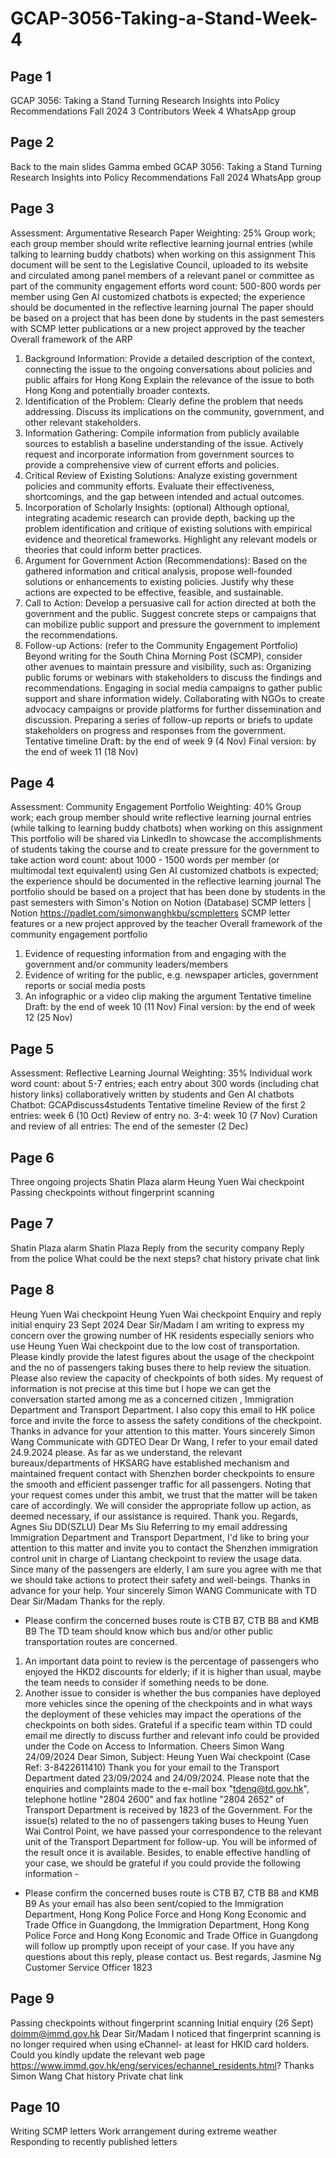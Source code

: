 # GCAP-3056-Taking-a-Stand-Week-4

## Page 1

GCAP 3056: Taking a
Stand
Turning Research Insights into Policy Recommendations
Fall 2024
3 Contributors
Week 4
WhatsApp group

## Page 2

Back to the main slides
Gamma embed
GCAP 3056: Taking a Stand
Turning Research Insights into Policy Recommendations Fall 2024
WhatsApp group

## Page 3

Assessment: Argumentative Research Paper
Weighting: 25%
Group work; each group member should write reflective learning journal entries (while talking to learning buddy chatbots)
when working on this assignment
This document will be sent to the Legislative Council, uploaded to its website and circulated among panel members of a
relevant panel or committee as part of the community engagement efforts
word count: 500-800 words per member
using Gen AI customized chatbots is expected; the experience should be documented in the reflective learning journal
The paper should be based on a project that has been done by students in the past semesters with SCMP letter publications
or a new project approved by the teacher
Overall framework of the ARP
1. Background Information:
Provide a detailed description of the context, connecting the issue to the ongoing conversations about policies and
public affairs for Hong Kong
Explain the relevance of the issue to both Hong Kong and potentially broader contexts.
2. Identification of the Problem:
Clearly define the problem that needs addressing.
Discuss its implications on the community, government, and other relevant stakeholders.
3. Information Gathering:
Compile information from publicly available sources to establish a baseline understanding of the issue.
Actively request and incorporate information from government sources to provide a comprehensive view of current
efforts and policies.
4. Critical Review of Existing Solutions:
Analyze existing government policies and community efforts.
Evaluate their effectiveness, shortcomings, and the gap between intended and actual outcomes.
5. Incorporation of Scholarly Insights: (optional)
Although optional, integrating academic research can provide depth, backing up the problem identification and
critique of existing solutions with empirical evidence and theoretical frameworks.
Highlight any relevant models or theories that could inform better practices.
6. Argument for Government Action (Recommendations):
Based on the gathered information and critical analysis, propose well-founded solutions or enhancements to existing
policies.
Justify why these actions are expected to be effective, feasible, and sustainable.
7. Call to Action:
Develop a persuasive call for action directed at both the government and the public.
Suggest concrete steps or campaigns that can mobilize public support and pressure the government to implement the
recommendations.
8. Follow-up Actions: (refer to the Community Engagement Portfolio)
Beyond writing for the South China Morning Post (SCMP), consider other avenues to maintain pressure and visibility,
such as:
Organizing public forums or webinars with stakeholders to discuss the findings and recommendations.
Engaging in social media campaigns to gather public support and share information widely.
Collaborating with NGOs to create advocacy campaigns or provide platforms for further dissemination and
discussion.
Preparing a series of follow-up reports or briefs to update stakeholders on progress and responses from the
government.
Tentative timeline
Draft: by the end of week 9 (4 Nov)
Final version: by the end of week 11 (18 Nov)

## Page 4

Assessment: Community Engagement Portfolio
Weighting: 40%
Group work; each group member should write reflective learning journal entries (while talking to learning buddy chatbots)
when working on this assignment
This portfolio will be shared via LinkedIn to showcase the accomplishments of students taking the course and to create
pressure for the government to take action
word count: about 1000 - 1500 words per member (or multimodal text equivalent)
using Gen AI customized chatbots is expected; the experience should be documented in the reflective learning journal
The portfolio should be based on a project that has been done by students in the past semesters with
Simon's Notion on Notion
(Database) SCMP letters | Notion
https://padlet.com/simonwanghkbu/scmpletters SCMP letter features
or a new project approved by the teacher
Overall framework of the community engagement portfolio
1. Evidence of requesting information from and engaging with the government and/or community leaders/members
2. Evidence of writing for the public, e.g. newspaper articles, government reports or social media posts
3. An infographic or a video clip making the argument
Tentative timeline
Draft: by the end of week 10 (11 Nov)
Final version: by the end of week 12 (25 Nov)

## Page 5

Assessment: Reflective Learning Journal
Weighting: 35%
Individual work
word count: about 5-7 entries; each entry about 300 words (including chat history links)
collaboratively written by students and Gen AI chatbots
Chatbot: GCAPdiscuss4students
Tentative timeline
Review of the first 2 entries: week 6 (10 Oct)
Review of entry no. 3-4: week 10 (7 Nov)
Curation and review of all entries: The end of the semester (2 Dec)

## Page 6

Three ongoing projects
Shatin Plaza alarm
Heung Yuen Wai checkpoint
Passing checkpoints without fingerprint scanning

## Page 7

Shatin Plaza alarm
Shatin Plaza
Reply from the security company
Reply from the police
What could be the next steps?
chat history
private chat link

## Page 8

Heung Yuen Wai checkpoint
Heung Yuen Wai checkpoint
Enquiry and reply
initial enquiry 23 Sept 2024
Dear Sir/Madam
I am writing to express my concern over the growing number of HK residents especially seniors who use Heung Yuen Wai
checkpoint due to the low cost of transportation.
Please kindly provide the latest figures about the usage of the checkpoint and the no of passengers taking buses there to help
review the situation. Please also review the capacity of checkpoints of both sides. My request of information is not precise at
this time but I hope we can get the conversation started among me as a concerned citizen , Immigration Department and
Transport Department. I also copy this email to HK police force and invite the force to assess the safety conditions of the
checkpoint.
Thanks in advance for your attention to this matter.
Yours sincerely
Simon Wang
Communicate with GDTEO
Dear Dr Wang,
I refer to your email dated 24.9.2024 please. As far as we understand, the relevant bureaux/departments of HKSARG have
established mechanism and maintained frequent contact with Shenzhen border checkpoints to ensure the smooth and
efficient passenger traffic for all passengers. Noting that your request comes under this ambit, we trust that the matter will be
taken care of accordingly. We will consider the appropriate follow up action, as deemed necessary, if our assistance is required.
Thank you.
Regards,
Agnes Siu
DD(SZLU)
Dear Ms Siu
Referring to my email addressing Immigration Department and Transport Department, I'd like to bring your attention to this
matter and invite you to contact the Shenzhen immigration control unit in charge of Liantang checkpoint to review the usage
data. Since many of the passengers are elderly, I am sure you agree with me that we should take actions to protect their safety
and well-beings.
Thanks in advance for your help.
Your sincerely
Simon WANG
Communicate with TD
Dear Sir/Madam
Thanks for the reply.
- Please confirm the concerned buses route is CTB B7, CTB B8 and KMB B9
The TD team should know which bus and/or other public transportation routes are concerned.
1. An important data point to review is the percentage of passengers who enjoyed the HKD2 discounts for elderly; if it is
higher than usual, maybe the team needs to consider if something needs to be done.
2. Another issue to consider is whether the bus companies have deployed more vehicles since the opening of the
checkpoints and in what ways the deployment of these vehicles may impact the operations of the checkpoints on both
sides.
Grateful if a specific team within TD could email me directly to discuss further and relevant info could be provided under the
Code on Access to Information.
Cheers
Simon Wang
24/09/2024
Dear Simon,
Subject: Heung Yuen Wai checkpoint (Case Ref: 3-8422611410)
Thank you for your email to the Transport Department dated 23/09/2024 and 24/09/2024. Please note that the enquiries and
complaints made to the e-mail box "tdenq@td.gov.hk", telephone hotline "2804 2600" and fax hotline "2804 2652" of
Transport Department is received by 1823 of the Government.
For the issue(s) related to the no of passengers taking buses to Heung Yuen Wai Control Point, we have passed your
correspondence to the relevant unit of the Transport Department for follow-up. You will be informed of the result once it is
available.
Besides, to enable effective handling of your case, we should be grateful if you could provide the following information -
- Please confirm the concerned buses route is CTB B7, CTB B8 and KMB B9
As your email has also been sent/copied to the Immigration Department, Hong Kong Police Force and Hong Kong Economic
and Trade Office in Guangdong, the Immigration Department, Hong Kong Police Force and Hong Kong Economic and Trade
Office in Guangdong will follow up promptly upon receipt of your case.
If you have any questions about this reply, please contact us.
Best regards,
Jasmine Ng
Customer Service Officer
1823

## Page 9

Passing checkpoints without fingerprint
scanning
Initial enquiry (26 Sept)
doimm@immd.gov.hk
Dear Sir/Madam
I noticed that fingerprint scanning is no longer required when using eChannel- at least for HKID card holders. Could you kindly
update the relevant web page https://www.immd.gov.hk/eng/services/echannel_residents.html?
Thanks
Simon Wang
Chat history
Private chat link

## Page 10

Writing SCMP letters
Work arrangement during extreme weather
Responding to recently published letters

